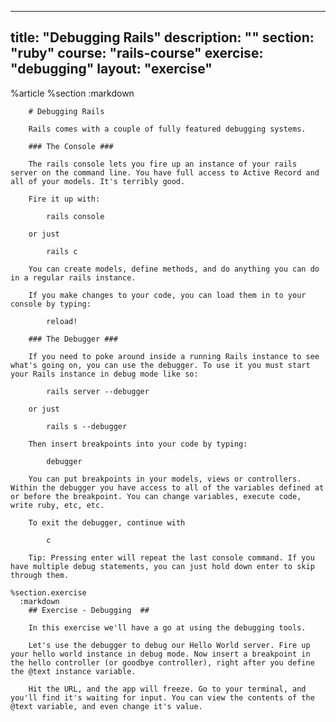 ---
  title: "Debugging Rails"
  description: ""
  section: "ruby"
  course: "rails-course"
  exercise: "debugging"
  layout: "exercise"
  ---
  
  %article
    %section
      :markdown
  
        # Debugging Rails
  
        Rails comes with a couple of fully featured debugging systems.
  
        ### The Console ###
  
        The rails console lets you fire up an instance of your rails server on the command line. You have full access to Active Record and all of your models. It's terribly good.
  
        Fire it up with:
  
            rails console
  
        or just
  
            rails c
  
        You can create models, define methods, and do anything you can do in a regular rails instance.
  
        If you make changes to your code, you can load them in to your console by typing:
  
            reload!
  
        ### The Debugger ###
  
        If you need to poke around inside a running Rails instance to see what's going on, you can use the debugger. To use it you must start your Rails instance in debug mode like so:
  
            rails server --debugger
  
        or just
  
            rails s --debugger
  
        Then insert breakpoints into your code by typing:
  
            debugger
  
        You can put breakpoints in your models, views or controllers. Within the debugger you have access to all of the variables defined at or before the breakpoint. You can change variables, execute code, write ruby, etc, etc.
  
        To exit the debugger, continue with
  
            c
  
        Tip: Pressing enter will repeat the last console command. If you have multiple debug statements, you can just hold down enter to skip through them.
  
    %section.exercise
      :markdown
        ## Exercise - Debugging  ##
  
        In this exercise we'll have a go at using the debugging tools.
  
        Let's use the debugger to debug our Hello World server. Fire up your hello world instance in debug mode. Now insert a breakpoint in the hello controller (or goodbye controller), right after you define the @text instance variable.
  
        Hit the URL, and the app will freeze. Go to your terminal, and you'll find it's waiting for input. You can view the contents of the @text variable, and even change it's value.
  